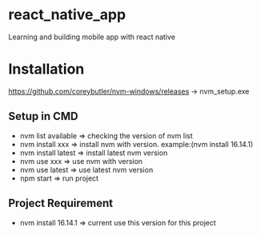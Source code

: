 # react_native_app
Learning and building mobile app with react native

# Installation 
https://github.com/coreybutler/nvm-windows/releases -> nvm_setup.exe

## Setup in CMD
- nvm list available => checking the version of nvm list
- nvm install xxx => install nvm with version. example:(nvm install 16.14.1)
- nvm install latest => install latest nvm version
- nvm use xxx => use nvm with version 
- nvm use latest => use latest nvm version
- npm start => run project

## Project Requirement 
- nvm install 16.14.1 => current use this version for this project


